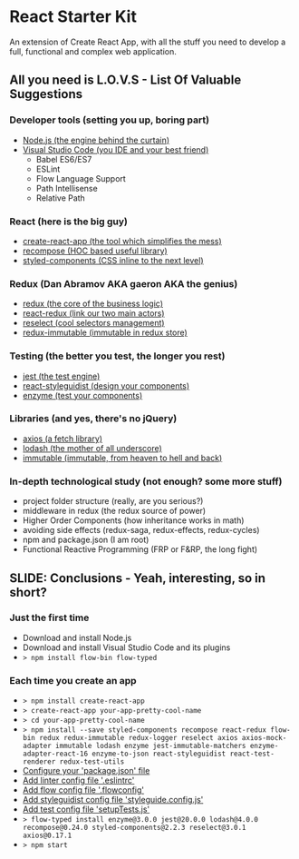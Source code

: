 # React Starter Kit

An extension of Create React App, with all the stuff you need to develop a full, functional and complex web application.

## All you need is L.O.V.S - List Of Valuable Suggestions

### Developer tools (setting you up, boring part)

 * [Node.js (the engine behind the curtain)](https://nodejs.org/it/)
 * [Visual Studio Code (you IDE and your best friend)](https://code.visualstudio.com/)
	- Babel ES6/ES7
	- ESLint
	- Flow Language Support
	- Path Intellisense
	- Relative Path

### React (here is the big guy)

 * [create-react-app (the tool which simplifies the mess)](https://github.com/facebookincubator/create-react-app)
 * [recompose (HOC based useful library)](https://github.com/acdlite/recompose)
 * [styled-components (CSS inline to the next level)](https://www.styled-components.com/)

### Redux (Dan Abramov AKA gaeron AKA the genius)

 * [redux (the core of the business logic)](https://redux.js.org/)
 * [react-redux (link our two main actors)](https://github.com/reactjs/react-redux)
 * [reselect (cool selectors management)](https://github.com/reactjs/reselect)
 * [redux-immutable (immutable in redux store)](https://github.com/gajus/redux-immutable)

### Testing (the better you test, the longer you rest)

 * [jest (the test engine)](https://facebook.github.io/jest/)
 * [react-styleguidist (design your components)](https://react-styleguidist.js.org/)
 * [enzyme (test your components)](https://github.com/airbnb/enzyme)

### Libraries (and yes, there's no jQuery)

 * [axios (a fetch library)](https://github.com/axios/axios)
 * [lodash (the mother of all underscore)](https://lodash.com/)
 * [immutable (immutable, from heaven to hell and back)](https://facebook.github.io/immutable-js/)

### In-depth technological study (not enough? some more stuff)

 * project folder structure (really, are you serious?)
 * middleware in redux (the redux source of power)
 * Higher Order Components (how inheritance works in math)
 * avoiding side effects (redux-saga, redux-effects, redux-cycles)
 * npm and package.json (I am root)
 * Functional Reactive Programming (FRP or F&RP, the long fight)

## SLIDE: Conclusions - Yeah, interesting, so in short?

### Just the first time
 * Download and install Node.js
 * Download and install Visual Studio Code and its plugins
 * ```> npm install flow-bin flow-typed```
### Each time you create an app
 * ```> npm install create-react-app```
 * ```> create-react-app your-app-pretty-cool-name```
 * ```> cd your-app-pretty-cool-name```
 * ```> npm install --save styled-components recompose react-redux flow-bin redux redux-immutable redux-logger reselect axios axios-mock-adapter immutable lodash enzyme jest-immutable-matchers enzyme-adapter-react-16 enzyme-to-json react-styleguidist react-test-renderer redux-test-utils```
 * [Configure your 'package.json' file](https://github.com/react-genova/workshops/blob/master/01/resources/pacakge.json.addons)
 * [Add linter config file '.eslintrc'](https://github.com/react-genova/workshops/blob/master/01/resources/.eslintrc)
 * [Add flow config file '.flowconfig'](https://github.com/react-genova/workshops/blob/master/01/resources/.flowconfig)
 * [Add styleguidist config file 'styleguide.config.js'](https://github.com/react-genova/workshops/blob/master/01/resources/styleguide.config.js)
 * [Add test config file 'setupTests.js'](https://github.com/react-genova/workshops/blob/master/01/resources/setupTests.js)
 * ```> flow-typed install enzyme@3.0.0 jest@20.0.0 lodash@4.0.0 recompose@0.24.0 styled-components@2.2.3 reselect@3.0.1 axios@0.17.1```
 * ```> npm start```